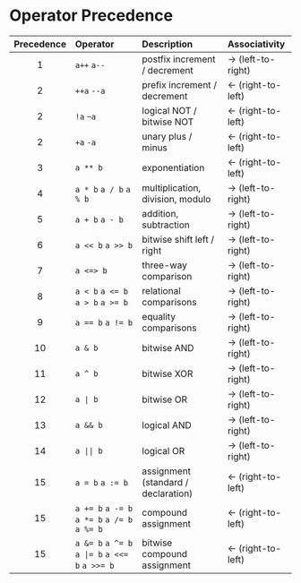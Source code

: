 # Operator Precedence

| Precedence | Operator                                        | Description                         | Associativity     |
| :--------: | :---------------------------------------------- | :---------------------------------- | :---------------- |
|     1      | `a++` `a--`                                     | postfix increment / decrement       | → (left-to-right) |
|     2      | `++a` `--a`                                     | prefix increment / decrement        | ← (right-to-left) |
|     2      | `!a` `~a`                                       | logical NOT / bitwise NOT           | ← (right-to-left) |
|     2      | `+a` `-a`                                       | unary plus / minus                  | ← (right-to-left) |
|     3      | `a ** b`                                        | exponentiation                      | ← (right-to-left) |
|     4      | `a * b` `a / b` `a % b`                         | multiplication, division, modulo    | → (left-to-right) |
|     5      | `a + b` `a - b`                                 | addition, subtraction               | → (left-to-right) |
|     6      | `a << b` `a >> b`                               | bitwise shift left / right          | → (left-to-right) |
|     7      | `a <=> b`                                       | three-way comparison                | → (left-to-right) |
|     8      | `a < b` `a <= b` `a > b` `a >= b`               | relational comparisons              | → (left-to-right) |
|     9      | `a == b` `a != b`                               | equality comparisons                | → (left-to-right) |
|     10     | `a & b`                                         | bitwise AND                         | → (left-to-right) |
|     11     | `a ^ b`                                         | bitwise XOR                         | → (left-to-right) |
|     12     | `a \| b`                                        | bitwise OR                          | → (left-to-right) |
|     13     | `a && b`                                        | logical AND                         | → (left-to-right) |
|     14     | `a \|\| b`                                      | logical OR                          | → (left-to-right) |
|     15     | `a = b` `a := b`                                | assignment (standard / declaration) | ← (right-to-left) |
|     15     | `a += b` `a -= b` `a *= b` `a /= b` `a %= b`    | compound assignment                 | ← (right-to-left) |
|     15     | `a &= b` `a ^= b` `a \|= b` `a <<= b` `a >>= b` | bitwise compound assignment         | ← (right-to-left) |
